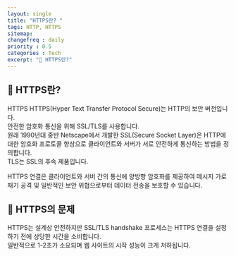 ```yaml
---
layout: single
title: "HTTPS란? "
tags: HTTP, HTTPS
sitemap:
changefreq : daily
priority : 0.5
categories : Tech
excerpt: "📘 HTTPS란?"
---
```


## 📘 HTTPS란?

HTTPS
HTTPS(Hyper Text Transfer Protocol Secure)는 HTTP의 보안 버전입니다.   
안전한 암호화 통신을 위해 SSL/TLS를 사용합니다.  
원래 1990년대 중반 Netscape에서 개발한 SSL(Secure Socket Layer)은 HTTP에 대한 암호화 프로토콜 향상으로 클라이언트와 서버가 서로 안전하게 통신하는 방법을 정의합니다.  
TLS는 SSL의 후속 제품입니다.  

HTTPS 연결은 클라이언트와 서버 간의 통신에 양방향 암호화를 제공하여 메시지 가로채기 공격 및 일반적인 보안 위협으로부터 데이터 전송을 보호할 수 있습니다.


## 📘 HTTPS의 문제

HTTPS는 설계상 안전하지만 SSL/TLS handshake 프로세스는 HTTPS 연결을 설정하기 전에 상당한 시간을 소비합니다.  
일반적으로 1-2초가 소요되며 웹 사이트의 시작 성능이 크게 저하됩니다.


